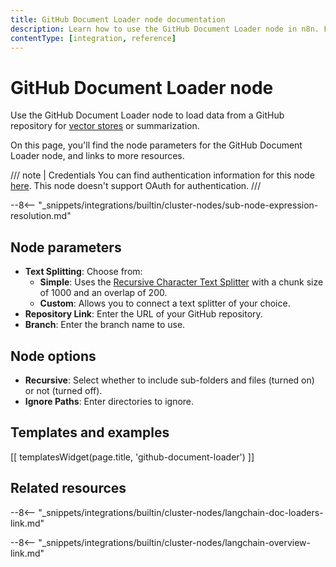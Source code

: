 ```yaml
---
title: GitHub Document Loader node documentation
description: Learn how to use the GitHub Document Loader node in n8n. Follow technical documentation to integrate GitHub Document Loader node into your workflows.
contentType: [integration, reference]
---
```


# GitHub Document Loader node

Use the GitHub Document Loader node to load data from a GitHub repository for [vector stores](/glossary.md#ai-vector-store) or summarization.

On this page, you'll find the node parameters for the GitHub Document Loader node, and links to more resources.

/// note | Credentials
You can find authentication information for this node [here](/integrations/builtin/credentials/github.md). This node doesn't support OAuth for authentication.
///

--8<-- "_snippets/integrations/builtin/cluster-nodes/sub-node-expression-resolution.md"

## Node parameters

* **Text Splitting**: Choose from:
	* **Simple**: Uses the [Recursive Character Text Splitter](/integrations/builtin/cluster-nodes/sub-nodes/n8n-nodes-langchain.textsplitterrecursivecharactertextsplitter.md) with a chunk size of 1000 and an overlap of 200.
    * **Custom**: Allows you to connect a text splitter of your choice.
* **Repository Link**: Enter the URL of your GitHub repository.
* **Branch**: Enter the branch name to use.

## Node options

* **Recursive**: Select whether to include sub-folders and files (turned on) or not (turned off).
* **Ignore Paths**: Enter directories to ignore.

## Templates and examples

<!-- see https://www.notion.so/n8n/Pull-in-templates-for-the-integrations-pages-37c716837b804d30a33b47475f6e3780 -->
[[ templatesWidget(page.title, 'github-document-loader') ]]

## Related resources

--8<-- "_snippets/integrations/builtin/cluster-nodes/langchain-doc-loaders-link.md"

--8<-- "_snippets/integrations/builtin/cluster-nodes/langchain-overview-link.md"


